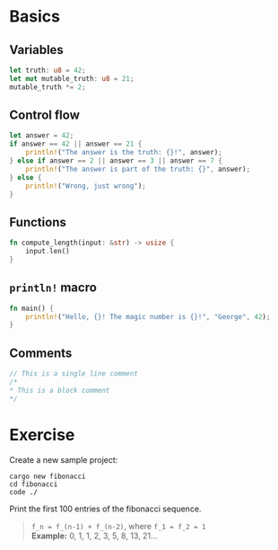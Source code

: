 # Basics
## Variables
```rust
let truth: u8 = 42;
let mut mutable_truth: u8 = 21;
mutable_truth *= 2;
```

## Control flow
```rust
let answer = 42;
if answer == 42 || answer == 21 {
    println!("The answer is the truth: {}!", answer);
} else if answer == 2 || answer == 3 || answer == 7 {
    println!("The answer is part of the truth: {}", answer);
} else {
    println!("Wrong, just wrong");
}
```

## Functions
```rust
fn compute_length(input: &str) -> usize {
    input.len()
}
```

## `println!` macro
```rust
fn main() {
    println!("Hello, {}! The magic number is {}!", "George", 42);
}
```

## Comments
```rust
// This is a single line comment
/*
* This is a block comment
*/
```

# Exercise
Create a new sample project:
```shell-script
cargo new fibonacci
cd fibonacci
code ./
```
Print the first 100 entries of the fibonacci sequence.
> `f_n = f_(n-1) + f_(n-2)`, where `f_1 = f_2 = 1`  
> **Example:** 0, 1, 1, 2, 3, 5, 8, 13, 21...